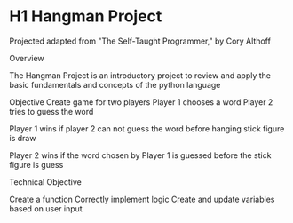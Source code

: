 # H1 Hangman Project
Projected adapted from "The Self-Taught Programmer," by Cory Althoff

Overview

The Hangman Project is an introductory project to review and apply the basic fundamentals and concepts of the python language

Objective
Create game for two players
Player 1 chooses a word
Player 2 tries to guess the word

Player 1 wins if player 2 can not guess the word before hanging stick figure is draw

Player 2 wins if the word chosen by Player 1 is guessed before the stick figure is guess

Technical Objective

Create a function 
Correctly implement logic
Create and update variables based on user input